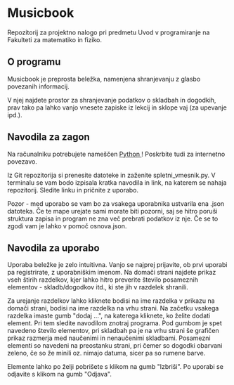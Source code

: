 # Musicbook
Repozitorij za projektno nalogo pri predmetu Uvod v programiranje na Fakulteti za matematiko in fiziko.

## O programu
Musicbook je preprosta beležka, namenjena shranjevanju z glasbo povezanih informacij. 

V njej najdete prostor za shranjevanje podatkov o skladbah in dogodkih, prav tako pa lahko vanjo vnesete zapiske iz lekcij in sklope vaj (za upevanje ipd.).

## Navodila za zagon 
Na računalniku potrebujete nameščen <a href="https://www.python.org/"> Python </a>! Poskrbite tudi za internetno povezavo. 

Iz Git repozitorija si prenesite datoteke in zaženite spletni_vmesnik.py. V terminalu se vam bodo izpisala kratka navodila in link, na katerem se nahaja repozitorij. Sledite linku in pričnite z uporabo. 

Pozor - med uporabo se vam bo za vsakega uporabnika ustvarila ena .json datoteka. Če te mape urejate sami morate biti pozorni, saj se hitro poruši struktura zapisa in program ne zna več prebrati podatkov iz nje. Če se to zgodi vam je lahko v pomoč osnova.json.

## Navodila za uporabo
Uporaba beležke je zelo intuitivna. Vanjo se najprej prijavite, ob prvi uporabi pa registrirate, z uporabniškim imenom. 
Na domači strani najdete prikaz vseh štirih razdelkov, kjer lahko hitro preverite število posameznih elementov - skladb/dogodkov itd., ki ste jih v razdelek shranili. 

Za urejanje razdelkov lahko kliknete bodisi na ime razdelka v prikazu na domači strani, bodisi na ime razdelka na vrhu strani. Na začetku vsakega razdelka imaste gumb "dodaj ...", na katerega kliknete, ko želite dodati element. Pri tem sledite navodilom znotraj programa. Pod gumbom je spet navedeno število elementov, pri skladbah pa je na vrhu strani še grafičen prikaz razmerja med naučenimi in nenaučenimi skladbami. Posamezni elementi so navedeni na preostanku strani, pri čemer so dogodki obarvani zeleno, če so že minili oz. nimajo datuma, sicer pa so rumene barve.

Elemente lahko po želji pobrišete s klikom na gumb "Izbriši".
Po uporabi se odjavite s klikom na gumb "Odjava".